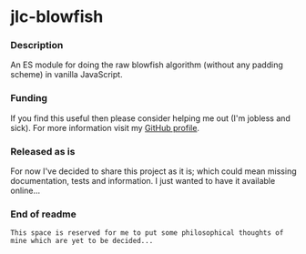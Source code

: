 
# jlc-blowfish

### Description

An ES module for doing the raw blowfish algorithm (without any padding scheme) in vanilla JavaScript.

### Funding

If you find this useful then please consider helping me out (I'm jobless and sick). For more information visit my [GitHub profile](https://github.com/JoakimCh).

### Released as is

For now I've decided to share this project as it is; which could mean missing documentation, tests and information. I just wanted to have it available online...

### End of readme

```
This space is reserved for me to put some philosophical thoughts of mine which are yet to be decided...
```
